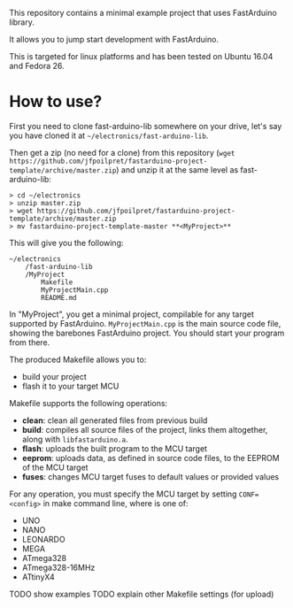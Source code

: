 This repository contains a minimal example project that uses FastArduino library.

It allows you to jump start development with FastArduino.

This is targeted for linux platforms and has been tested on Ubuntu 16.04 and Fedora 26.

How to use?
===========

First you need to clone fast-arduino-lib somewhere on your drive, let's say you have cloned it at `~/electronics/fast-arduino-lib`.

Then get a zip (no need for a clone) from this repository (`wget https://github.com/jfpoilpret/fastarduino-project-template/archive/master.zip`) and unzip it at the same level as fast-arduino-lib:

    > cd ~/electronics
    > unzip master.zip
    > wget https://github.com/jfpoilpret/fastarduino-project-template/archive/master.zip
    > mv fastarduino-project-template-master **<MyProject>**

This will give you the following:

    ~/electronics
        /fast-arduino-lib
        /MyProject
            Makefile
            MyProjectMain.cpp
            README.md

In "MyProject", you get a minimal project, compilable for any target supported by FastArduino. `MyProjectMain.cpp` is the main source code file, showing the barebones FastArduino project. You should start your program from there.

The produced Makefile allows you to:
- build your project
- flash it to your target MCU

Makefile supports the following operations:
- **clean**: clean all generated files from previous build
- **build**: compiles all source files of the project, links them altogether, along with `libfastarduino.a`.
- **flash**: uploads the built program to the MCU target
- **eeprom**: uploads data, as defined in source code files, to the EEPROM of the MCU target
- **fuses**: changes MCU target fuses to default values or provided values

For any operation, you must specify the MCU target by setting `CONF=<config>` in make command line, where <config> is one of:
- UNO
- NANO
- LEONARDO
- MEGA
- ATmega328
- ATmega328-16MHz
- ATtinyX4

TODO show examples
TODO explain other Makefile settings (for upload)

